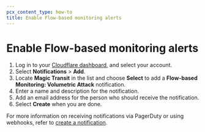 ```yaml
---
pcx_content_type: how-to
title: Enable Flow-based monitoring alerts
---
```


# Enable Flow-based monitoring alerts

1. Log in to your [Cloudflare dashboard](https://dash.cloudflare.com/login), and select your account.
2. Select **Notifications** > **Add**.
3. Locate **Magic Transit** in the list and choose **Select** to add a **Flow-based Monitoring: Volumetric Attack** notification.
4. Enter a name and description for the notification.
5. Add an email address for the person who should receive the notification.
6. Select **Create** when you are done.

For more information on receiving notifications via PagerDuty or using webhooks, refer to [create a notification](/fundamentals/notifications/create-notifications/).
